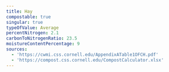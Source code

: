```yaml
---
title: Hay
compostable: true
singular: true
typeOfValue: Average
percentNitrogen: 2.1
carbonToNitrogenRatio: 23.5
moistureContentPercentage: 9
sources:
  - 'https://cwmi.css.cornell.edu/AppendixATable1OFCH.pdf'
  - 'https://compost.css.cornell.edu/CompostCalculator.xlsx'
---
```


